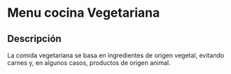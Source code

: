 # Menu cocina Vegetariana

## Descripción
La comida vegetariana se basa en ingredientes de origen vegetal, evitando carnes y, en algunos casos, productos de origen animal. 
